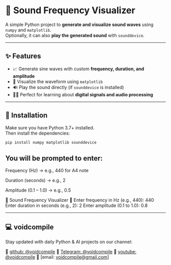 # 🎵 Sound Frequency Visualizer

A simple Python project to **generate and visualize sound waves** using `numpy` and `matplotlib`.  
Optionally, it can also **play the generated sound** with `sounddevice`.  

---

## ✨ Features
- 📈 Generate sine waves with custom **frequency, duration, and amplitude**  
- 🎨 Visualize the waveform using `matplotlib`  
- 🔊 Play the sound directly (if `sounddevice` is installed)  
- 🧑‍💻 Perfect for learning about **digital signals and audio processing**  

---

## 🚀 Installation

Make sure you have Python 3.7+ installed.  
Then install the dependencies:

```bash
pip install numpy matplotlib sounddevice
```

## You will be prompted to enter:

Frequency (Hz) → e.g., 440 for A4 note

Duration (seconds) → e.g., 2

Amplitude (0.1 – 1.0) → e.g., 0.5

🎵 Sound Frequency Visualizer 🎵
Enter frequency in Hz (e.g., 440): 440
Enter duration in seconds (e.g., 2): 2
Enter amplitude (0.1 to 1.0): 0.8

---

## 💻 voidcompile
Stay updated with daily Python & AI projects on our channel:

📢 [github: @voidcompile](https://github.com/voidcompile)
📢 [Telegram: @voidcompile](https://t.me/voidcompile)
📢 [youtube: @voidcompile](https://www.youtube.com/@voidcompile)
📢 [email: voidcompile@gmail.com]
